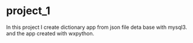 # project_1
In this project I create dictionary app from json file deta base with mysql3.
and the app created with wxpython.
